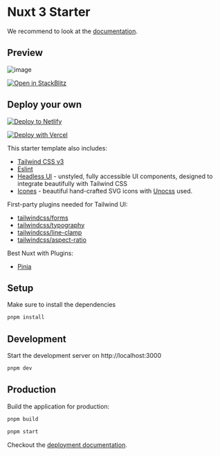 # Nuxt 3 Starter

We recommend to look at the [documentation](https://v3.nuxtjs.org).

## Preview

![image](https://user-images.githubusercontent.com/38668796/179501879-b1efa419-8419-4c27-a79e-d185cb2884b7.png)

[![Open in StackBlitz](https://developer.stackblitz.com/img/open_in_stackblitz.svg)](https://stackblitz.com/github/productdevbook/nuxt3-app)

## Deploy your own

[![Deploy to Netlify](https://www.netlify.com/img/deploy/button.svg)](https://app.netlify.com/start/deploy?repository=https://github.com/productdevbook/nuxt3-app)

[![Deploy with Vercel](https://vercel.com/button)](https://vercel.com/new/git/external?repository-url=https://github.com/productdevbook/nuxt3-app)

This starter template also includes:

-   [Tailwind CSS v3](https://github.com/tailwindlabs/tailwindcss)
-   [Eslint](https://eslint.org)
-   [Headless UI](https://headlessui.dev/vue/menu) - unstyled, fully accessible UI components, designed to integrate beautifully with Tailwind CSS
-   [Icones](https://github.com/antfu/icones) - beautiful hand-crafted SVG icons with [Unocss](https://github.com/unocss/unocss) used.

First-party plugins needed for Tailwind UI:

-   [tailwindcss/forms](https://github.com/tailwindlabs/tailwindcss-forms)
-   [tailwindcss/typography](https://github.com/tailwindlabs/tailwindcss-typography)
-   [tailwindcss/line-clamp](https://github.com/tailwindlabs/tailwindcss-line-clamp)
-   [tailwindcss/aspect-ratio](https://github.com/tailwindlabs/tailwindcss-aspect-ratio)

Best Nuxt with Plugins:

-   [Pinia](https://github.com/posva/pinia)

## Setup

Make sure to install the dependencies

```bash
pnpm install
```

## Development

Start the development server on http://localhost:3000

```bash
pnpm dev
```

## Production

Build the application for production:

```bash
pnpm build
```

```bash
pnpm start
```

Checkout the [deployment documentation](https://v3.nuxtjs.org/docs/deployment).
